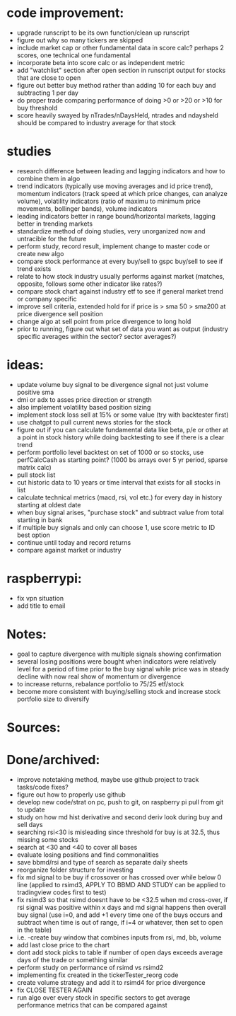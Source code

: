 # code improvement:
- upgrade runscript to be its own function/clean up runscript
- figure out why so many tickers are skipped
- include market cap or other fundamental data in score calc? perhaps 2 scores, one technical one fundamental
- incorporate beta into score calc or as independent metric
- add "watchlist" section after open section in runscript output for stocks that are close to open
-  figure out better buy method rather than adding 10 for each buy and subtracting 1 per day
 - do proper trade comparing performance of doing >0 or >20 or >10 for buy threshold
- score heavily swayed by nTrades/nDaysHeld, ntrades and ndaysheld should be compared to industry average for that stock

# studies
- research difference between leading and lagging indicators and how to combine them in algo
 - trend indicators (typically use moving averages and id price trend), momentum indicators (track speed at which price changes, can analyze volume), volatility indicators (ratio of maximu to minimum price movements, bollinger bands), volume indicators
 - leading indicators better in range bound/horizontal markets, lagging better in trending markets
- standardize method of doing studies, very unorganized now and untracible for the future
 - perform study, record result, implement change to master code or create new algo
- compare stock performance at every buy/sell to gspc buy/sell to see if trend exists
 - relate to how stock industry usually performs against market (matches, opposite, follows some other indicator like rates?)
- compare stock chart against industry etf to see if general market trend or company specific
- improve sell criteria, extended hold for if price is > sma 50 > sma200 at price divergence sell  position
 - change algo at sell point from price divergence to long hold
 - prior to running, figure out what set of data you want as output (industry specific averages within the sector? sector averages?)

# ideas:
- update volume buy signal to be divergence signal not just volume positive sma
- dmi or adx to asses price direction or strength
- also implement volatility based position sizing
- implement stock loss sell at 15% or some value (try with backtester first)
- use chatgpt to pull current news stories for the stock
- figure out if you can calculate fundamental data like beta, p/e or other at a point in stock history while doing backtesting to see if there is a clear trend
- perform portfolio level backtest on set of 1000 or so stocks, use perfCalcCash as starting point? (1000 bs arrays over 5 yr period, sparse matrix calc)
 - pull stock list
 - cut historic data to 10 years or time interval that exists for all stocks in list
 - calculate technical metrics (macd, rsi, vol etc.) for every day in history starting at oldest date
 - when buy signal arises, "purchase stock" and subtract value from total starting in bank
 - if multiple buy signals and only can choose 1, use score metric to ID best option
 - continue until today and record returns
 - compare against market or industry

# raspberrypi:
- fix vpn situation
- add title to email

# Notes:
- goal to capture divergence with multiple signals showing confirmation
- several losing positions were bought when indicators were relatively level for a period of time prior to the buy signal while price was in steady decline with now real show of momentum or divergence 
- to increase returns, rebalance portfolio to 75/25 etf/stock
 - become more consistent with buying/selling stock and increase stock portfolio size to diversify

# Sources:

# Done/archived:
- improve notetaking method, maybe use github project to track tasks/code fixes?
- figure out how to properly use github
 - develop new code/strat on pc, push to git, on raspberry pi pull from git to update
- study on how md hist derivative and second deriv look during buy and sell days
- searching rsi<30 is misleading since threshold for buy is at 32.5, thus missing some stocks
 - search at <30 and <40 to cover all bases
- evaluate losing positions and find commonalities
- save bbmd/rsi and type of search as separate daily sheets
- reorganize folder structure for investing
- fix md signal to be buy if crossover or has crossed over while below 0 line (applied to rsimd3, APPLY TO BBMD AND STUDY can be applied to tradingview codes first to test)
- fix rsimd3 so that rsimd doesnt have to be <32.5 when md cross-over, if rsi signal was positive within x days and md signal happens then overall buy signal (use i=0, and add +1 every time one of the buys occurs and subtract when time is out of range, if i=4 or whatever, then set to open in the table)
 - i.e. -create buy window that combines inputs from rsi, md, bb, volume
- add last close price to the chart
- dont add stock picks to table if number of open days exceeds average days of the trade or something similar
- perform study on performance of rsimd vs rsimd2
- implementing fix created in the tickerTester_reorg code
- create volume strategy and add it to rsimd4 for price divergence
- fix CLOSE TESTER AGAIN
- run algo over every stock in specific sectors to get average performance metrics that can be compared against

